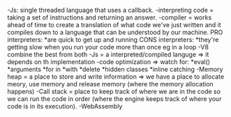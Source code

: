 -Js: single threaded language that uses a callback.
-interpreting code = taking a set of instructions and returning an answer.
-compiler = works ahead of time to create a translation of what code we've just written and it compiles down to a language that can be understood by our machine.
PRO interpreters:
*are quick to get up and running
CONS interpreters:
*they're getting slow when you run your code more than once eg in a loop
-V8 combine the best from both
-Js = a interpreted/compiled languge => it depends on th implementation
-code optimization => watch for:
*eval()
*arguments
*for in
*with
*delete
*hidden classes
*inline catching
-Memory heap = a place to store and write information => we have a place to allocate meory, use memory and release memory (where the memory allocation happens)
-Call stack =  place to keep track of where we are in the code so we can run the code in order (where the engine keeps track of where your code is in its execution).
-WebAssembly